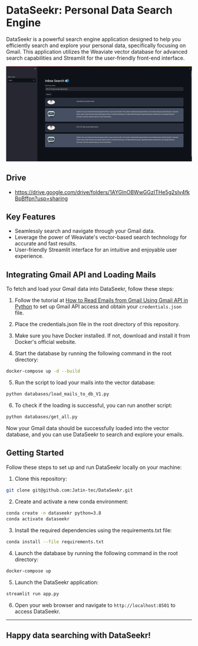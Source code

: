 # DataSeekr: Personal Data Search Engine

DataSeekr is a powerful search engine application designed to help you efficiently search and explore your personal data, specifically focusing on Gmail. This application utilizes the Weaviate vector database for advanced search capabilities and Streamlit for the user-friendly front-end interface.

![DataSeekr Demo](./static/demo_screenshot.png)

## Drive
- https://drive.google.com/drive/folders/1AYGInOBWwGGzITHe5g2sIv4fkBpBffpn?usp=sharing

## Key Features

- Seamlessly search and navigate through your Gmail data.
- Leverage the power of Weaviate's vector-based search technology for accurate and fast results.
- User-friendly Streamlit interface for an intuitive and enjoyable user experience.

## Integrating Gmail API and Loading Mails

To fetch and load your Gmail data into DataSeekr, follow these steps:

1. Follow the tutorial at <a href="https://www.geeksforgeeks.org/how-to-read-emails-from-gmail-using-gmail-api-in-python/">How to Read Emails from Gmail Using Gmail API in Python</a> to set up Gmail API access and obtain your <code>credentials.json</code> file.

2. Place the credentials.json file in the root directory of this repository.

3. Make sure you have Docker installed. If not, download and install it from Docker's official website.

4. Start the database by running the following command in the root directory:

```bash
docker-compose up -d --build 
```

5. Run the script to load your mails into the vector database:

```bash
python databases/load_mails_to_db_V1.py
```

6. To check if the loading is successful, you can run another script:

```bash
python databases/get_all.py
```

Now your Gmail data should be successfully loaded into the vector database, and you can use DataSeekr to search and explore your emails.

## Getting Started

Follow these steps to set up and run DataSeekr locally on your machine:

1. Clone this repository:

```bash
git clone git@github.com:Jatin-tec/DataSeekr.git
```

2. Create and activate a new conda environment:

```bash
conda create -n dataseekr python=3.8
conda activate dataseekr
```

3. Install the required dependencies using the requirements.txt file:

```bash
conda install --file requirements.txt
```

4. Launch the database by running the following command in the root directory:

```bash
docker-compose up
```

5. Launch the DataSeekr application:

```bash
streamlit run app.py
```

6. Open your web browser and navigate to `http://localhost:8501` to access DataSeekr.

---
Happy data searching with DataSeekr!
---